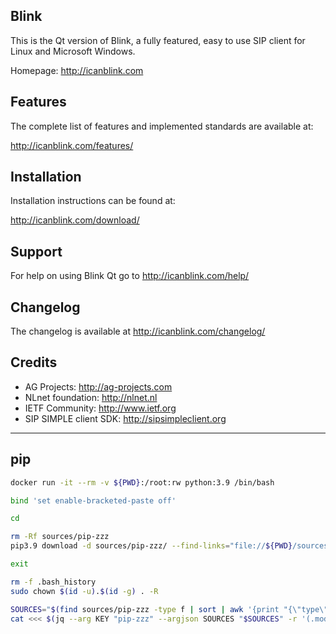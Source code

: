 ## Blink
This is the Qt version of Blink, a fully featured, easy to use SIP client
for Linux and Microsoft Windows.

Homepage: http://icanblink.com

## Features

The complete list of features and implemented standards are available at:

http://icanblink.com/features/

## Installation

Installation instructions can be found at:

http://icanblink.com/download/

## Support

For help on using Blink Qt go to http://icanblink.com/help/

## Changelog

The changelog is available at http://icanblink.com/changelog/

## Credits

 * AG Projects: http://ag-projects.com
 * NLnet foundation: http://nlnet.nl
 * IETF Community: http://www.ietf.org
 * SIP SIMPLE client SDK: http://sipsimpleclient.org

------

## pip
```bash
docker run -it --rm -v ${PWD}:/root:rw python:3.9 /bin/bash

bind 'set enable-bracketed-paste off'

cd

rm -Rf sources/pip-zzz
pip3.9 download -d sources/pip-zzz/ --find-links="file://${PWD}/sources/pip-zzz" "wheel" "pip" "cryptography<38.0.0" "pgpy" "PyQt-builder" "zope.interface" "gmpy2" "Cython" "dnspython" "greenlet" "gevent" "lxml" "sqlobject" "m2r" "twisted" "python-dateutil" "pyOpenSSL" "oauth2client" "service-identity" "google-api-python-client"

exit

rm -f .bash_history
sudo chown $(id -u).$(id -g) . -R

SOURCES="$(find sources/pip-zzz -type f | sort | awk '{print "{\"type\": \"file\", \"path\": \""$0"\"}"}' | jq -s -r -c '.')"
cat <<< $(jq --arg KEY "pip-zzz" --argjson SOURCES "$SOURCES" -r '(.modules[] | select(.name == $KEY).sources) = $SOURCES' com.icanblink.blink.json) > com.icanblink.blink.json

```
